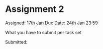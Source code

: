 # Assignment 2
Assigned: 17th Jan
Due Date: 24th Jan 23:59

What you have to submit  per task set


Submitted: 
